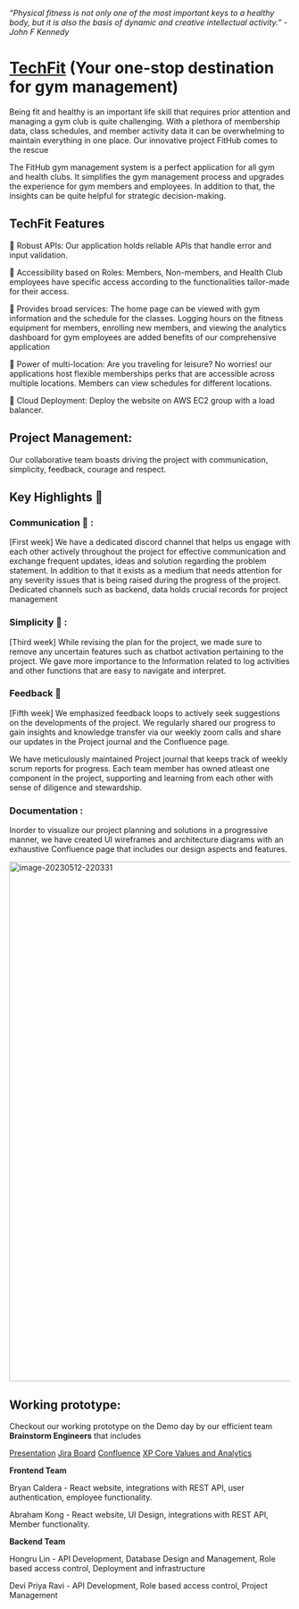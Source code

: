 *“Physical fitness is not only one of the most important keys to a healthy body, but it is also the basis of dynamic and creative intellectual activity.” - John F Kennedy*

 

# [TechFit](http://35.87.142.145/) (Your one-stop destination for gym management)

Being fit and healthy is an important life skill that requires prior attention and managing a gym club is quite challenging. With a plethora of membership data, class schedules, and member activity data it can be overwhelming to maintain everything in one place. Our innovative project FitHub comes to the rescue

The FitHub gym management system is a perfect application for all gym and health clubs. It simplifies the gym management process and upgrades the experience for gym members and employees. In addition to that, the insights can be quite helpful for strategic decision-making.

## TechFit Features

:muscle: Robust APIs: Our application holds reliable APIs that handle error and input validation.

:muscle: Accessibility based on Roles: Members, Non-members, and Health Club employees have specific access according to the functionalities tailor-made for their access. 

:muscle: Provides broad services: The home page can be viewed with gym information and the schedule for the classes. Logging hours on the fitness equipment for members, enrolling new members, and viewing the analytics dashboard for gym employees are added benefits of our comprehensive application

:muscle: Power of multi-location: Are you traveling for leisure? No worries! our applications host flexible memberships perks that are accessible across multiple locations. Members can view schedules for different locations.

:muscle: Cloud Deployment: Deploy the website on AWS EC2 group with a load balancer.

## Project Management:

Our collaborative team boasts driving the project with communication, simplicity, feedback, courage and respect. 

## Key Highlights :key: 

### Communication  :calling:  :

[First week] We have a dedicated discord channel that helps us engage with each other actively throughout the project for effective communication and exchange frequent updates, ideas and solution regarding the problem statement. In addition to that it exists as a medium that needs attention for any severity issues that is being raised during the progress of the project. Dedicated channels such as backend, data holds crucial records for project management


### Simplicity  :shopping_cart: :

[Third week] While revising the plan for the project, we made sure to remove any uncertain features such as chatbot activation pertaining to the project. We gave more importance to the Information related to log activities and other functions that are easy to navigate and interpret.

### Feedback :dart: 

[Fifth week] We emphasized feedback loops to actively seek suggestions on the developments of the project. We regularly shared our progress to gain insights and knowledge transfer via our weekly zoom calls and share our updates in the Project journal and the Confluence page.

We have meticulously maintained Project journal that keeps track of weekly scrum reports for progress. Each team member has owned atleast one component in the project, supporting and learning from each other with sense of diligence and stewardship.

### Documentation :

Inorder to visualize our project planning and solutions in a progressive manner, we have created UI wireframes and architecture diagrams with an exhaustive Confluence page that includes our design aspects and features.

<img width="929" alt="image-20230512-220331" src="https://github.com/gopinathsjsu/team-project-brainstorm-engineers/assets/106182202/f71eb4cb-d5b1-4c67-8bac-1c017cbc4c9b">

## Working prototype:

Checkout our working prototype on the Demo day by our efficient team **Brainstorm Engineers** that includes

[Presentation](https://docs.google.com/presentation/d/1Km4bYkslxEFpUIyOh3Ku_gWJwoawcdAebD3CLWH5Tkc/edit?usp=sharing)
[Jira Board](https://brainstormsjsu.atlassian.net/jira/projects)
[Confluence](https://brainstormsjsu.atlassian.net/wiki/home)
[XP Core Values and Analytics](https://brainstormsjsu.atlassian.net/wiki/spaces/~70121e08b156418794e3aacbaad0c3095eaee/pages/2555932/TechFit)

**Frontend Team**

Bryan Caldera - React website, integrations with REST API, user authentication,  employee functionality. 

Abraham Kong - React website, UI Design, integrations with REST API,  Member functionality. 

**Backend Team**

Hongru Lin - API Development, Database Design and Management, Role based access control, Deployment and infrastructure

Devi Priya Ravi  - API Development, Role based access control, Project Management 
